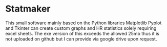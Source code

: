 # Statmaker
This small software mainly based on the Python libraries Matplotlib Pyplot and Tkinter can create custom graphs and HR statistics solely requiring excel sheets. The exe version of this exceeds the allowed 25mb thus it is not uploaded on github but I can provide via google drive upon request.
